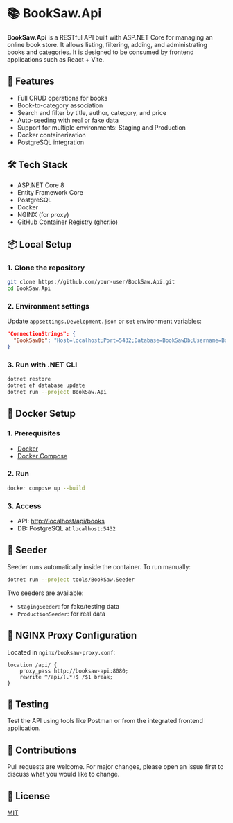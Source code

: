 # 📚 BookSaw\.Api

**BookSaw\.Api** is a RESTful API built with ASP.NET Core for managing an online book store. It allows listing, filtering, adding, and administrating books and categories. It is designed to be consumed by frontend applications such as React + Vite.

## 🚀 Features

* Full CRUD operations for books
* Book-to-category association
* Search and filter by title, author, category, and price
* Auto-seeding with real or fake data
* Support for multiple environments: Staging and Production
* Docker containerization
* PostgreSQL integration

## 🛠️ Tech Stack

* ASP.NET Core 8
* Entity Framework Core
* PostgreSQL
* Docker
* NGINX (for proxy)
* GitHub Container Registry (ghcr.io)

## 📦 Local Setup

### 1. Clone the repository

```bash
git clone https://github.com/your-user/BookSaw.Api.git
cd BookSaw.Api
```

### 2. Environment settings

Update `appsettings.Development.json` or set environment variables:

```json
"ConnectionStrings": {
  "BookSawDb": "Host=localhost;Port=5432;Database=BookSawDb;Username=BookSaw;Password=BookSaw123"
}
```

### 3. Run with .NET CLI

```bash
dotnet restore
dotnet ef database update
dotnet run --project BookSaw.Api
```

## 🐳 Docker Setup

### 1. Prerequisites

* [Docker](https://www.docker.com/)
* [Docker Compose](https://docs.docker.com/compose/)

### 2. Run

```bash
docker compose up --build
```

### 3. Access

* API: [http://localhost/api/books](http://localhost/api/books)
* DB: PostgreSQL at `localhost:5432`

## 🔄 Seeder

Seeder runs automatically inside the container. To run manually:

```bash
dotnet run --project tools/BookSaw.Seeder
```

Two seeders are available:

* `StagingSeeder`: for fake/testing data
* `ProductionSeeder`: for real data


## 🔐 NGINX Proxy Configuration

Located in `nginx/booksaw-proxy.conf`:

```nginx
location /api/ {
    proxy_pass http://booksaw-api:8080;
    rewrite ^/api/(.*)$ /$1 break;
}
```

## 🧪 Testing

Test the API using tools like Postman or from the integrated frontend application.

## 🤝 Contributions

Pull requests are welcome. For major changes, please open an issue first to discuss what you would like to change.

## 📄 License

[MIT](LICENSE)
